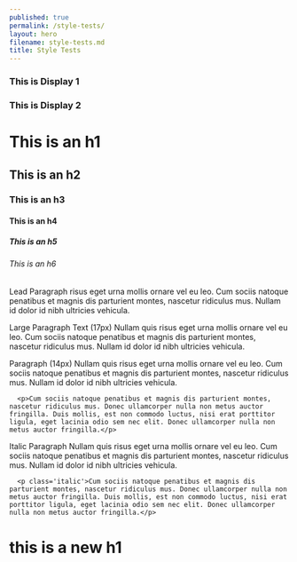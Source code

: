 ```yaml
---
published: true
permalink: /style-tests/
layout: hero
filename: style-tests.md
title: Style Tests
---
```



<div class="container-fluid">
  <div class="row">
    <div class="col-md-8">
		  <h3 class='display-one'>This is Display 1</h3>
		  <h3 class='display-two'>This is Display 2</h3>
		  <h1>This is an h1</h1>
		  <h2>This is an h2</h2>
		  <h3>This is an h3</h3>
		  <h4>This is an h4</h4>
		  <h5>This is an h5</h5>
		  <h6>This is an h6</h6>
  </div>
</div>
</div>

<div class="container-fluid">
<div class="row mt-30">
  <div class="col-md-5">
    <p class='lead'>
      <span class='highlight'>Lead Paragraph</span> risus eget urna mollis ornare vel eu leo. Cum sociis natoque penatibus et magnis dis parturient montes, nascetur ridiculus mus. Nullam id dolor id nibh ultricies vehicula.
    </p>
  </div>
</div>

<div class="row mt-30">
  <div class="col-md-5">
    <p class='large'><span class='highlight'>Large Paragraph Text (17px)</span> Nullam quis risus eget urna mollis ornare vel eu leo. Cum sociis natoque penatibus et magnis dis parturient montes, nascetur ridiculus mus. Nullam id dolor id nibh ultricies vehicula.</p>
  </div>
</div>


<div class="row mt-30">
  <div class="col-md-5">
    <p><span class='highlight'>Paragraph (14px)</span> Nullam quis risus eget urna mollis ornare vel eu leo. Cum sociis natoque penatibus et magnis dis parturient montes, nascetur ridiculus mus. Nullam id dolor id nibh ultricies vehicula.</p>

      <p>Cum sociis natoque penatibus et magnis dis parturient montes, nascetur ridiculus mus. Donec ullamcorper nulla non metus auctor fringilla. Duis mollis, est non commodo luctus, nisi erat porttitor ligula, eget lacinia odio sem nec elit. Donec ullamcorper nulla non metus auctor fringilla.</p>
  </div>
</div>

<div class="row mt-30">
  <div class="col-md-5">
    <p class='italic'><span class='highlight'>Italic Paragraph</span> Nullam quis risus eget urna mollis ornare vel eu leo. Cum sociis natoque penatibus et magnis dis parturient montes, nascetur ridiculus mus. Nullam id dolor id nibh ultricies vehicula.</p>

      <p class='italic'>Cum sociis natoque penatibus et magnis dis parturient montes, nascetur ridiculus mus. Donec ullamcorper nulla non metus auctor fringilla. Duis mollis, est non commodo luctus, nisi erat porttitor ligula, eget lacinia odio sem nec elit. Donec ullamcorper nulla non metus auctor fringilla.</p>
  </div>
</div>



</div>

# this is a new h1
